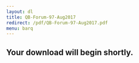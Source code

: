 ```yaml
---
layout: dl
title: QB-Forum-97-Aug2017
redirect: /pdf/QB-Forum-97-Aug2017.pdf
menu: barq
---
```

## Your download will begin shortly.
